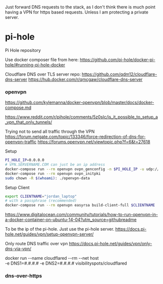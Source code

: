 Just forward DNS requests to the stack, as I don't think there is much point having a VPN for https based requests. Unless I am protecting a private server.

# pi-hole
Pi Hole repository


Use docker composer file from here:
https://github.com/pi-hole/docker-pi-hole/#running-pi-hole-docker


Cloudflare DNS over TLS server repo:
https://github.com/qdm12/cloudflare-dns-server
https://hub.docker.com/r/qmcgaw/cloudflare-dns-server

### openvpn
https://github.com/kylemanna/docker-openvpn/blob/master/docs/docker-compose.md


https://www.reddit.com/r/pihole/comments/5z0slc/is_it_possible_to_setup_a_vpn_that_only_tunnels/

Trying not to send all traffic through the VPN
https://forum.netgate.com/topic/133346/force-redirection-of-dns-for-openvpn-traffic
https://forums.openvpn.net/viewtopic.php?f=6&t=27618


Setup
```bash
PI_HOLE_IP=0.0.0.0
# VPN.SERVERNAME.COM can just be an ip address
docker-compose run --rm openvpn ovpn_genconfig -n $PI_HOLE_IP -u udp://VPN.SERVERNAME.COM
docker-compose run --rm openvpn ovpn_initpki
sudo chown -R $(whoami): ./openvpn-data
```
Setup Client
```bash
export CLIENTNAME="jordan_laptop"
# with a passphrase (recommended)
docker-compose run --rm openvpn easyrsa build-client-full $CLIENTNAME
```

https://www.digitalocean.com/community/tutorials/how-to-run-openvpn-in-a-docker-container-on-ubuntu-14-04?utm_source=githubreadme

To be the ip of the pi-hole. Just use the pi-hole server.
https://docs.pi-hole.net/guides/vpn/setup-openvpn-server/

Only route DNS traffic over vpn
https://docs.pi-hole.net/guides/vpn/only-dns-via-vpn/

docker run --name cloudflared --rm --net host \
 -e DNS1=#.#.#.# -e DNS2=#.#.#.# visibilityspots/cloudflared

### dns-over-https


